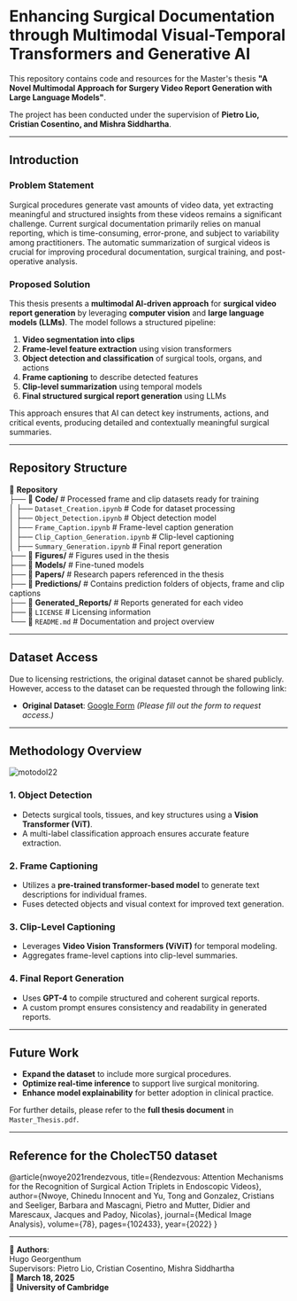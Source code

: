 # Enhancing Surgical Documentation through Multimodal Visual-Temporal Transformers and Generative AI

This repository contains code and resources for the Master's thesis **"A Novel Multimodal Approach for Surgery Video Report Generation with Large Language Models"**.

The project has been conducted under the supervision of **Pietro Lio, Cristian Cosentino, and Mishra Siddhartha**.

---

## Introduction

### Problem Statement

Surgical procedures generate vast amounts of video data, yet extracting meaningful and structured insights from these videos remains a significant challenge. Current surgical documentation primarily relies on manual reporting, which is time-consuming, error-prone, and subject to variability among practitioners. The automatic summarization of surgical videos is crucial for improving procedural documentation, surgical training, and post-operative analysis.

### Proposed Solution

This thesis presents a **multimodal AI-driven approach** for **surgical video report generation** by leveraging **computer vision** and **large language models (LLMs)**. The model follows a structured pipeline:

1. **Video segmentation into clips**
2. **Frame-level feature extraction** using vision transformers
3. **Object detection and classification** of surgical tools, organs, and actions
4. **Frame captioning** to describe detected features
5. **Clip-level summarization** using temporal models
6. **Final structured surgical report generation** using LLMs

This approach ensures that AI can detect key instruments, actions, and critical events, producing detailed and contextually meaningful surgical summaries.

---

## Repository Structure

📂 **Repository**  
├── 📁 **Code/**   # Processed frame and clip datasets ready for training  
│   ├── `Dataset_Creation.ipynb`    # Code for dataset processing  
│   ├── `Object_Detection.ipynb`    # Object detection model  
│   ├── `Frame_Caption.ipynb`       # Frame-level caption generation  
│   ├── `Clip_Caption_Generation.ipynb`  # Clip-level captioning  
│   ├── `Summary_Generation.ipynb`  # Final report generation  
├── 📁 **Figures/**   # Figures used in the thesis                
├── 📁 **Models/**  # Fine-tuned models  
├── 📁 **Papers/**    # Research papers referenced in the thesis  
├── 📁 **Predictions/**  # Contains prediction folders of objects, frame and clip captions  
├── 📄 **Generated_Reports/**  # Reports generated for each video  
├── 📄 `LICENSE`  # Licensing information  
└── 📄 `README.md`  # Documentation and project overview   

---

## Dataset Access

Due to licensing restrictions, the original dataset cannot be shared publicly. However, access to the dataset can be requested through the following link:

- **Original Dataset**: [Google Form](https://forms.gle/GbMj8TwNoNpMUJuv9) *(Please fill out the form to request access.)*

---

## Methodology Overview

![motodol22](https://github.com/user-attachments/assets/095b3cca-f8da-49ef-b360-7e589b674a43)


### 1. **Object Detection**
- Detects surgical tools, tissues, and key structures using a **Vision Transformer (ViT)**.
- A multi-label classification approach ensures accurate feature extraction.

### 2. **Frame Captioning**
- Utilizes a **pre-trained transformer-based model** to generate text descriptions for individual frames.
- Fuses detected objects and visual context for improved text generation.

### 3. **Clip-Level Captioning**
- Leverages **Video Vision Transformers (ViViT)** for temporal modeling.
- Aggregates frame-level captions into clip-level summaries.

### 4. **Final Report Generation**
- Uses **GPT-4** to compile structured and coherent surgical reports.
- A custom prompt ensures consistency and readability in generated reports.


---

## Future Work

- **Expand the dataset** to include more surgical procedures.
- **Optimize real-time inference** to support live surgical monitoring.
- **Enhance model explainability** for better adoption in clinical practice.

For further details, please refer to the **full thesis document** in `Master_Thesis.pdf`.

---

## Reference for the CholecT50 dataset
@article{nwoye2021rendezvous,
  title={Rendezvous: Attention Mechanisms for the Recognition of Surgical Action Triplets in Endoscopic Videos},
  author={Nwoye, Chinedu Innocent and Yu, Tong and Gonzalez, Cristians and Seeliger, Barbara and Mascagni, Pietro and Mutter, Didier and Marescaux, Jacques and Padoy, Nicolas},
  journal={Medical Image Analysis},
  volume={78},
  pages={102433},
  year={2022}
}

---
📌 **Authors**:  
Hugo Georgenthum  
Supervisors: Pietro Lio, Cristian Cosentino, Mishra Siddhartha  
📅 **March 18, 2025**  
📍 **University of Cambridge**


